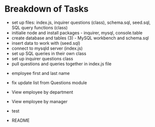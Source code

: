 # Breakdown of Tasks
* set up files: index.js, inquirer questions (class), schema.sql, seed.sql, SQL query functions (class)
* initialie node and install packages - inquirer, mysql, console.table
* create database and tables (3) - MySQL workbench and schema.sql
* insert data to work with (seed.sql)
* connect to mysqld server (index.js)
* set up SQL queries in their own class
* set up inquirer questions class
* pull questions and queries together in index.js file 

<!-- * fix manager to be employees -->
<!-- * condense update functions to one -->
* employee first and last name
* fix update list from Questions module

* View employee by department
* View employee by manager

* test
* README